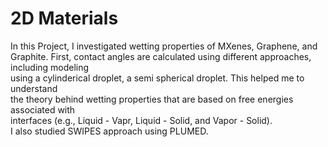 # 2D Materials  
In this Project, I investigated wetting properties of MXenes, Graphene, and Graphite.
First, contact angles are calculated using different approaches, including modeling  
using a cylinderical droplet, a semi spherical droplet. This helped me to understand  
the theory behind wetting properties that are based on free energies associated with  
interfaces (e.g., Liquid - Vapr, Liquid - Solid, and Vapor - Solid).  
I also studied SWIPES approach using PLUMED.
